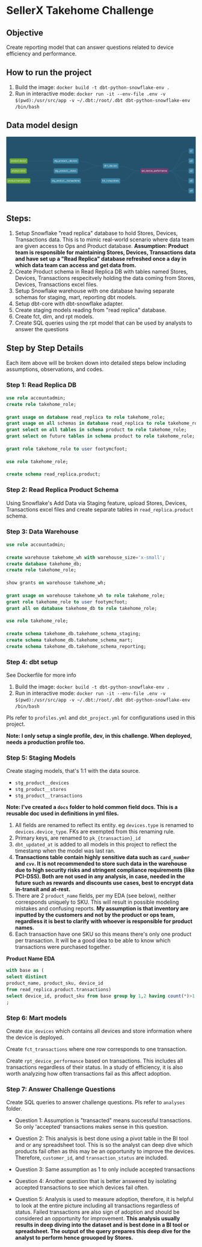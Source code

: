 # SellerX Takehome Challenge

## Objective

Create reporting model that can answer questions related to device efficiency and performance.

## How to run the project
1. Build the image: `docker build -t dbt-python-snowflake-env .`
2. Run in interactive mode: `docker run -it --env-file .env -v $(pwd):/usr/src/app -v ~/.dbt:/root/.dbt dbt-python-snowflake-env /bin/bash `

## Data model design
![alt text](image.png)

## Steps:
1. Setup Snowflake "read replica" database to hold Stores, Devices, Transactions data. This is to mimic real-world scenario where data team are given access to Ops and Product database. **Assumption: Product team is responsible for maintaining Stores, Devices, Transactions data and have set up a "Read Replica" database refreshed once a day in which data team can access and get data from.**
2. Create Product schema in Read Replica DB with tables named Stores, Devices, Transactions respecitvely holding the data coming from Stores, Devices, Transactions excel files.
3. Setup Snowflake warehouse with one database having separate schemas for staging, mart, reporting dbt models.
4. Setup dbt-core with dbt-snowflake adapter.
5. Create staging models reading from "read replica" database.
6. Create fct, dim, and rpt models.
7. Create SQL queries using the rpt model that can be used by analysts to answer the questions

## Step by Step Details

Each item above will be broken down into detailed steps below including assumptions, observations, and codes.

### Step 1: Read Replica DB

```sql
use role accountadmin;
create role takehome_role;

grant usage on database read_replica to role takehome_role;
grant usage on all schemas in database read_replica to role takehome_role;
grant select on all tables in schema product to role takehome_role;
grant select on future tables in schema product to role takehome_role;

grant role takehome_role to user footymcfoot;

use role takehome_role;

create schema read_replica.product;

```

### Step 2: Read Replica Product Schema

Using Snowflake's Add Data via Staging feature, upload Stores, Devices, Transactions excel files and create separate tables in `read_replica.product` schema.

### Step 3: Data Warehouse

```sql
use role accountadmin;

create warehouse takehome_wh with warehouse_size='x-small';
create database takehome_db;
create role takehome_role;

show grants on warehouse takehome_wh;

grant usage on warehouse takehome_wh to role takehome_role;
grant role takehome_role to user footymcfoot;
grant all on database takehome_db to role takehome_role;

use role takehome_role;

create schema takehome_db.takehome_schema_staging;
create schema takehome_db.takehome_schema_mart;
create schema takehome_db.takehome_schema_reporting;

```

### Step 4: dbt setup

See Dockerfile for more info

1. Build the image: `docker build -t dbt-python-snowflake-env .`
2. Run in interactive mode: `docker run -it --env-file .env -v $(pwd):/usr/src/app -v ~/.dbt:/root/.dbt dbt-python-snowflake-env /bin/bash `

Pls refer to `profiles.yml` and `dbt_project.yml` for configurations used in this project.

__Note: I only setup a single profile, dev, in this challenge. When deployed, needs a production profile too.__ 

### Step 5: Staging Models

Create staging models, that's 1:1 with the data source.

- `stg_product__devices`
- `stg_product__stores`
- `stg_product__transactions`

__Note: I've created a `docs` folder to hold common field docs. This is a reusable doc used in definitions in yml files.__

1. All fields are renamed to reflect its entity. eg `devices.type` is renamed to `devices.device_type`. FKs are exempted from this renaming rule.
2. Primary keys, are renamed to `pk_{transaction}_id`
3. `dbt_updated_at` is added to all models in this project to reflect the timestamp when the model was last ran.
4. **Transactions table contain highly sensitive data such as `card_number` and `cvv`. It is not recommended to store such data in the warehouse due to high security risks and stringent compliance requirements (like PCI-DSS). Both are not used in any analysis, in case, needed in the future such as rewards and discounts use cases, best to encrypt data in-transit and at-rest.**
5. There are 2 `product_name` fields, per my EDA (see below), neither corresponds uniquely to SKU. This will result in possible modeling mistakes and confusing reports. **My assumption is that inventory are inputted by the customers and not by the product or ops team, regardless it is best to clarify with whoever is responsible for product names.**
6. Each transaction have one SKU so this means there's only one product per transaction. It will be a good idea to be able to know which transactions were purchased together.

**Product Name EDA**

```sql
with base as (
select distinct
product_name, product_sku, device_id
from read_replica.product.transactions)
select device_id, product_sku from base group by 1,2 having count(*)>1
;
```

### Step 6: Mart models

Create `dim_devices` which contains all devices and store information where the device is deployed.

Create `fct_transactions` where one row corresponds to one transaction.

Create `rpt_device_performance` based on transactions. This includes all transactions regardless of their status. In a study of efficiency, it is also worth analyzing how often transactions fail as this affect adoption.

### Step 7: Answer Challenge Questions

Create SQL queries to answer challenge questions. Pls refer to `analyses` folder.

- Question 1: Assumption is "transacted" means successful transactions. So only 'accepted' transactions makes sense in this question.

- Question 2: This analysis is best done using a pivot table in the BI tool and or any spreadsheet tool. This is so the analyst can deep dive which products fail often as this may be an opportunity to improve the devices. Therefore, `customer_id`, and `transaction_status` are included.

- Question 3: Same assumption as 1 to only include accepted transactions

- Question 4: Another question that is better answered by isolating accepted transactions to see which devices fail often.

- Question 5: Analysis is used to measure adoption, therefore, it is helpful to look at the entire picture including all transactions regardless of status. Failed transactions are also sign of adoption and should be considered an opportunity for improvement. **This analysis usually results in deep diving into the dataset and is best done in a BI tool or spreadsheet. The output of the query prepares this deep dive for the analyst to perform hence grouoped by Stores.**
